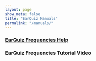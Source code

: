 ```yaml
---
layout: page
show_meta: false
title: "EarQuiz Manuals"
permalink: "/manuals/"
---
```


### <a href="{{ site.url }}{{ site.baseurl }}/manuals/earquiz-frequencies-help/">EarQuiz Frequencies Help</a>
### EarQuiz Frequencies Tutorial Video

